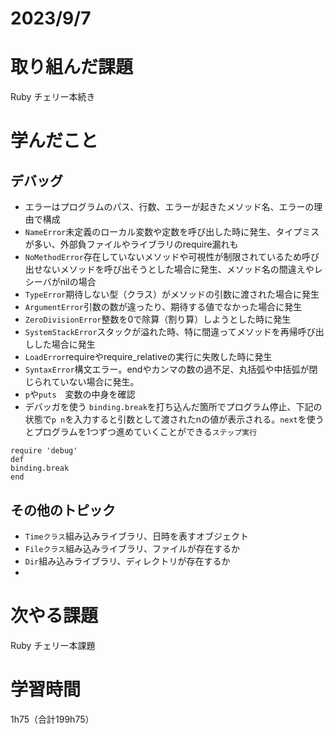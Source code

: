 # 2023/9/7
# 取り組んだ課題
Ruby チェリー本続き


# 学んだこと
## デバッグ
* エラーはプログラムのパス、行数、エラーが起きたメソッド名、エラーの理由で構成
* `NameError`未定義のローカル変数や定数を呼び出した時に発生、タイプミスが多い、外部負ファイルやライブラリのrequire漏れも
* `NoMethodError`存在していないメソッドや可視性が制限されているため呼び出せないメソッドを呼び出そうとした場合に発生、メソッド名の間違えやレシーバがnilの場合
* `TypeError`期待しない型（クラス）がメソッドの引数に渡された場合に発生
* `ArgumentError`引数の数が違ったり、期待する値でなかった場合に発生
* `ZeroDivisionError`整数を0で除算（割り算）しようとした時に発生
* `SystemStackError`スタックが溢れた時、特に間違ってメソッドを再帰呼び出しした場合に発生
* `LoadError`requireやrequire_relativeの実行に失敗した時に発生
* `SyntaxError`構文エラー。endやカンマの数の過不足、丸括弧や中括弧が閉じられていない場合に発生。
*  `p`や`puts`　変数の中身を確認
*  デバッガを使う `binding.break`を打ち込んだ箇所でプログラム停止、下記の状態で`p n`を入力すると引数として渡されたnの値が表示される。`next`を使うとプログラムを1つずつ進めていくことができる`ステップ実行`
```
require 'debug'
def
binding.break
end
```
## その他のトピック
* `Timeクラス`組み込みライブラリ、日時を表すオブジェクト
* `Fileクラス`組み込みライブラリ、ファイルが存在するか
* `Dir`組み込みライブラリ、ディレクトリが存在するか
* 
# 次やる課題
Ruby チェリー本課題


# 学習時間
1h75（合計199h75）
